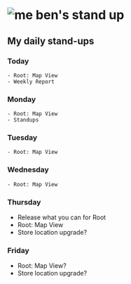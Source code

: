 # ![me](https://avatars2.githubusercontent.com/u/5232044?s=50&v=4) ben's stand up

## My daily stand-ups

### Today
 
    - Root: Map View
    - Weekly Report

### Monday

    - Root: Map View
    - Standups
    
### Tuesday

    - Root: Map View
 
### Wednesday

    - Root: Map View
    
### Thursday

   - Release what you can for Root
   - Root: Map View
   - Store location upgrade?

### Friday

   - Root: Map View?
   - Store location upgrade?
